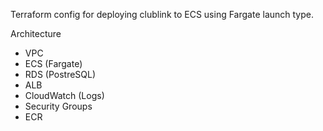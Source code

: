 Terraform config for deploying clublink to ECS using Fargate launch type.

Architecture

- VPC
- ECS (Fargate)
- RDS (PostreSQL)
- ALB
- CloudWatch (Logs)
- Security Groups
- ECR
